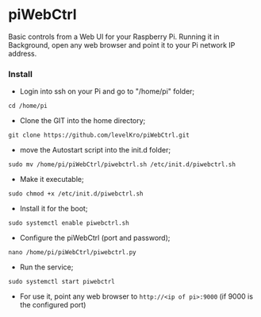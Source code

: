 # piWebCtrl
Basic controls from a Web UI for your Raspberry Pi.
Running it in Background, open any web browser and point it to your Pi network IP address.

### Install

* Login into ssh on your Pi and go to "/home/pi" folder;

`cd /home/pi`

* Clone the GIT into the home directory;

`git clone https://github.com/levelKro/piWebCtrl.git`

* move the Autostart script into the init.d folder;

`sudo mv /home/pi/piWebCtrl/piwebctrl.sh /etc/init.d/piwebctrl.sh`

* Make it executable;

`sudo chmod +x /etc/init.d/piwebctrl.sh`

* Install it for the boot;

`sudo systemctl enable piwebctrl.sh`

* Configure the piWebCtrl (port and password);

`nano /home/pi/piWebCtrl/piwebctrl.py`

* Run the service;

`sudo systemctl start piwebctrl`

* For use it, point any web browser to `http://<ip of pi>:9000` (if 9000 is the configured port)
